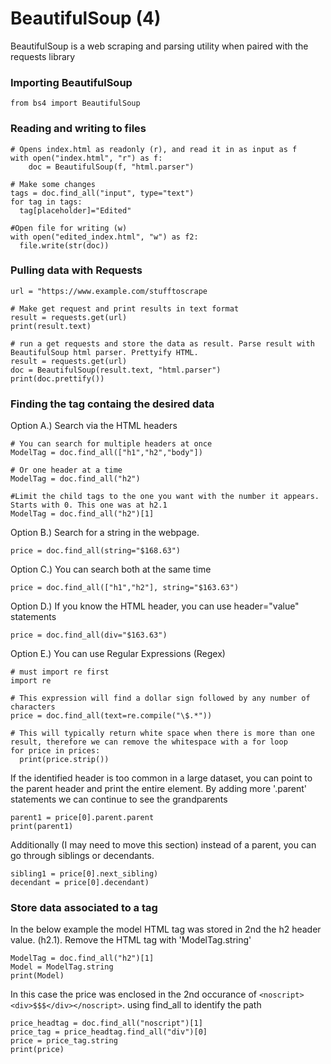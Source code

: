 # BeautifulSoup (4)
BeautifulSoup is a web scraping and parsing utility when paired with the requests library

### Importing BeautifulSoup

``` from bs4 import BeautifulSoup ```



### Reading and writing to files


```
# Opens index.html as readonly (r), and read it in as input as f 
with open("index.html", "r") as f:
    doc = BeautifulSoup(f, "html.parser")

# Make some changes
tags = doc.find_all("input", type="text")
for tag in tags:
  tag[placeholder]="Edited"

#Open file for writing (w)
with open("edited_index.html", "w") as f2:
  file.write(str(doc))
```
### Pulling data with Requests

```
url = "https://www.example.com/stufftoscrape

# Make get request and print results in text format
result = requests.get(url)
print(result.text)

# run a get requests and store the data as result. Parse result with BeautifulSoup html parser. Prettyify HTML. 
result = requests.get(url)
doc = BeautifulSoup(result.text, "html.parser")
print(doc.prettify())
```

### Finding the tag containg the desired data
Option A.) Search via the HTML headers
```
# You can search for multiple headers at once
ModelTag = doc.find_all(["h1","h2","body"])

# Or one header at a time
ModelTag = doc.find_all("h2")

#Limit the child tags to the one you want with the number it appears. Starts with 0. This one was at h2.1
ModelTag = doc.find_all("h2")[1]
```
Option B.) Search for a string in the webpage.
```
price = doc.find_all(string="$168.63")
```
Option C.) You can search both at the same time
```
price = doc.find_all(["h1","h2"], string="$163.63")
```
Option D.) If you know the HTML header, you can use header="value" statements
```
price = doc.find_all(div="$163.63")
```
Option E.) You can use Regular Expressions (Regex)
```
# must import re first
import re

# This expression will find a dollar sign followed by any number of characters
price = doc.find_all(text=re.compile("\$.*"))

# This will typically return white space when there is more than one result, therefore we can remove the whitespace with a for loop
for price in prices:
  print(price.strip())
```
If the identified header is too common in a large dataset, you can point to the parent header and print the entire element. By adding more '.parent' statements we can continue to see the grandparents
```
parent1 = price[0].parent.parent
print(parent1)
```
Additionally (I may need to move this section) instead of a parent, you can go through siblings or decendants. 
```
sibling1 = price[0].next_sibling)
decendant = price[0].decendant)
```


### Store data associated to a tag
In the below example the model HTML tag was stored in 2nd the h2 header value. (h2.1). Remove the HTML tag with 'ModelTag.string'
```
ModelTag = doc.find_all("h2")[1]
Model = ModelTag.string
print(Model)
```
In this case the price was enclosed in the 2nd occurance of `<noscript><div>$$$</div></noscript>`. using find_all to identify the path
```
price_headtag = doc.find_all("noscript")[1]
price_tag = price_headtag.find_all("div")[0]
price = price_tag.string
print(price)
```
